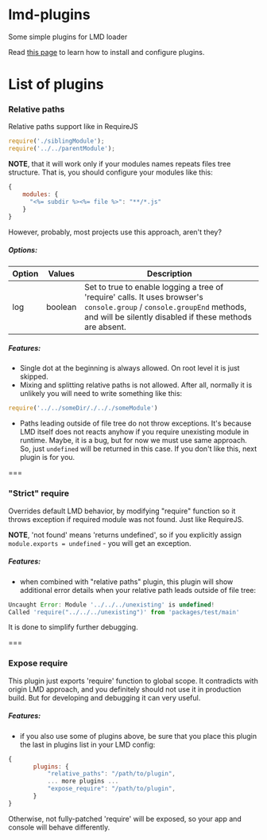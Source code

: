 lmd-plugins
===========

Some simple plugins for LMD loader

Read [this page](https://github.com/azproduction/lmd/wiki/User-made-plugins) to learn how to install and configure plugins.

# List of plugins

### Relative paths
  Relative paths support like in RequireJS
```JavaScript
require('./siblingModule');
require('../../parentModule');
```

**NOTE**, that it will work only if your modules names repeats files tree structure. That is, you should configure your modules like this:
```JavaScript
{
    modules: {
      "<%= subdir %><%= file %>": "**/*.js"
    }
}
```
However, probably, most projects use this approach, aren't they?
 
##### Options:
  Option | Values | Description
  ------ | ------ | ------
  log | boolean | Set to true to enable logging a tree of 'require' calls. It uses browser's ```console.group``` / ```console.groupEnd``` methods, and will be silently disabled if these methods are absent.

##### Features:
 * Single dot at the beginning is always allowed. On root level it is just skipped.
 * Mixing and splitting relative paths is not allowed. After all, normally it is unlikely you will need to write something like this:
```JavaScript 
require('../../someDir/./.././someModule')
```
 * Paths leading outside of file tree do not throw exceptions.
It's because LMD itself does not reacts anyhow if you require unexisting module in runtime. Maybe, it is a bug, but for now we must use same approach.
So, just ```undefined``` will be returned in this case.
If you don't like this, next plugin is for you.

===
### "Strict" require
Overrides default LMD behavior, by modifying "require" function so it throws exception if required module was not found. Just like RequireJS.

**NOTE**, 'not found' means 'returns undefined', so if you explicitly assign ```module.exports = undefined``` - you will get an exception.

##### Features:
 * when combined with "relative paths" plugin, this plugin will show additional error details when your relative path leads outside of file tree:
```Javascript
Uncaught Error: Module '../../../unexisting' is undefined!
Called 'require("../../../unexisting")' from 'packages/test/main' 
```
It is done to simplify further debugging.

===
### Expose require
This plugin just exports 'require' function to global scope.
It contradicts with origin LMD approach, and you definitely should not use it in production build. But for developing and debugging it can very useful.

##### Features:
 * if you also use some of plugins above, be sure that you place this plugin the last in plugins list in your LMD config:
```JavaScript 
{ 
       plugins: {
           "relative_paths": "/path/to/plugin",
           ... more plugins ...
           "expose_require": "/path/to/plugin",
       }
}
```
Otherwise, not fully-patched 'require' will be exposed, so your app and console will behave differently.
